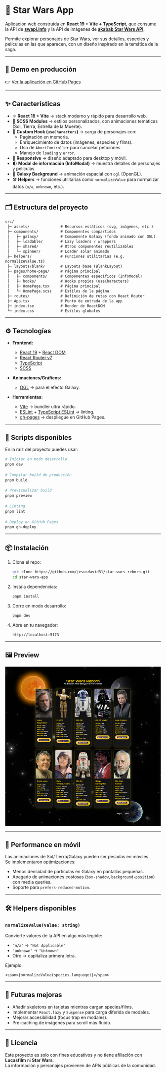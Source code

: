 # 🌌 Star Wars App

Aplicación web construida en **React 19 + Vite + TypeScript**, que consume la API de **[swapi.info](https://swapi.info/)** y la API de imágenes de **[akabab Star Wars API](https://akabab.github.io/starwars-api/)**.  

Permite explorar personajes de Star Wars, ver sus detalles, especies y películas en las que aparecen, con un diseño inspirado en la temática de la saga.

---

## 🚀 Demo en producción

👉 [Ver la aplicación en GitHub Pages](https://jesusdavid31.github.io/star-wars-reborn/#/home-page)

---

## ✨ Características

- ⚛️ **React 19 + Vite** → stack moderno y rápido para desarrollo web.
- 🎨 **SCSS Modules** → estilos personalizados, con animaciones temáticas (Sol, Tierra, Estrella de la Muerte).
- 🔄 **Custom Hook (`useCharacters`)** → carga de personajes con:
  - Paginación en memoria.
  - Enriquecimiento de datos (imágenes, especies y films).
  - Uso de `AbortController` para cancelar peticiones.
  - Manejo de `loading` y `error`.
- 📱 **Responsive** → diseño adaptado para desktop y móvil.
- 🌓 **Modal de información (InfoModal)** → muestra detalles de personajes y películas.
- 🚀 **Galaxy Background** → animación espacial con `ogl` (OpenGL).
- 🛠️ **Helpers** → funciones utilitarias como `normalizeValue` para normalizar datos (`n/a`, `unknown`, etc.).

---

## 🗂️ Estructura del proyecto

```
src/
 ├─ assets/              # Recursos estáticos (svg, imágenes, etc.)
 ├─ components/          # Componentes compartidos
 │   ├─ galaxy/          # Componente Galaxy (fondo animado con OGL)
 │   ├─ loadable/        # Lazy loaders / wrappers
 │   ├─ shared/          # Otros componentes reutilizables
 │   └─ spinner/         # Loader solar animado
 ├─ helpers/             # Funciones utilitarias (e.g. normalizeValue.ts)
 ├─ layouts/blank/       # Layouts base (BlankLayout)
 ├─ pages/home-page/     # Página principal
 │   ├─ components/      # Componentes específicos (InfoModal)
 │   ├─ hooks/           # Hooks propios (useCharacters)
 │   ├─ HomePage.tsx     # Página principal
 │   └─ HomePage.scss    # Estilos de la página
 ├─ routes/              # Definición de rutas con React Router
 ├─ App.tsx              # Punto de entrada de la app
 ├─ index.tsx            # Render de ReactDOM
 └─ index.css            # Estilos globales
```

---

## ⚙️ Tecnologías

- **Frontend:**
  - [React 19](https://react.dev/) + [React DOM](https://react.dev/)
  - [React Router v7](https://reactrouter.com/)
  - [TypeScript](https://www.typescriptlang.org/)
  - [SCSS](https://sass-lang.com/)

- **Animaciones/Gráficos:**
  - [OGL](https://github.com/oframe/ogl) → para el efecto Galaxy.

- **Herramientas:**
  - [Vite](https://vitejs.dev/) → bundler ultra rápido.
  - [ESLint](https://eslint.org/) + [TypeScript ESLint](https://typescript-eslint.io/) → linting.
  - [gh-pages](https://github.com/tschaub/gh-pages) → despliegue en GitHub Pages.

---

## 🚀 Scripts disponibles

En la raíz del proyecto puedes usar:

```bash
# Iniciar en modo desarrollo
pnpm dev

# Compilar build de producción
pnpm build

# Previsualizar build
pnpm preview

# Linting
pnpm lint

# Deploy en GitHub Pages
pnpm gh-deploy
```

---

## 📦 Instalación

1. Clona el repo:
   ```bash
   git clone https://github.com/jesusdavid31/star-wars-reborn.git
   cd star-wars-app
   ```

2. Instala dependencias:
   ```bash
   pnpm install
   ```

3. Corre en modo desarrollo:
   ```bash
   pnpm dev
   ```

4. Abre en tu navegador:
   ```
   http://localhost:5173
   ```

---

## 🖼️ Preview

![Star Wars App Screenshot](./src/assets/Screenshot%202025-09-03%20at%2015-40-43%20Star%20Wars%20Reborn.png)  

---

## 📱 Performance en móvil

Las animaciones de Sol/Tierra/Galaxy pueden ser pesadas en móviles.  
Se implementaron optimizaciones:
- Menos densidad de partículas en Galaxy en pantallas pequeñas.
- Apagado de animaciones costosas (`box-shadow`, `background-position`) con media queries.
- Soporte para `prefers-reduced-motion`.

---

## 🛠️ Helpers disponibles

### `normalizeValue(value: string)`
Convierte valores de la API en algo más legible:
- `"n/a"` → `"Not Applicable"`
- `"unknown"` → `"Unknown"`
- Otro → capitaliza primera letra.

Ejemplo:
```tsx
<span>{normalizeValue(species.language)}</span>
```

---

## 🌟 Futuras mejoras

- Añadir skeletons en tarjetas mientras cargan species/films.
- Implementar `React.lazy` y `Suspense` para carga diferida de modales.
- Mejorar accesibilidad (focus trap en modales).
- Pre-caching de imágenes para scroll más fluido.

---

## 📄 Licencia

Este proyecto es solo con fines educativos y no tiene afiliación con **Lucasfilm** ni **Star Wars**.  
La información y personajes provienen de APIs públicas de la comunidad.